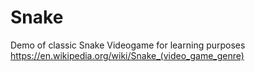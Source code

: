 # Snake
Demo of classic Snake Videogame for learning purposes
https://en.wikipedia.org/wiki/Snake_(video_game_genre)
